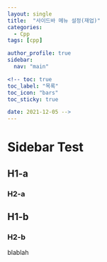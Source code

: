 ```yaml
---
layout: single
title:  "사이드바 메뉴 설정(재업)"
categories:
  - Cpp
tags: [cpp]

author_profile: true
sidebar:
  nav: "main"

<!-- toc: true
toc_label: "목록"
toc_icon: "bars"
toc_sticky: true

date: 2021-12-05 -->
---
```


# Sidebar Test
## H1-a
### H2-a
## H1-b
### H2-b
blablah
